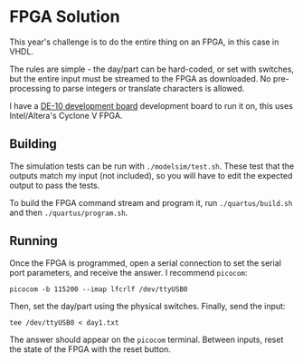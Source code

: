 # FPGA Solution

This year's challenge is to do the entire thing on an FPGA, in this case in
VHDL.

The rules are simple - the day/part can be hard-coded, or set with switches,
but the entire input must be streamed to the FPGA as downloaded.  No
pre-processing to parse integers or translate characters is allowed.

I have a [DE-10 development board][DE-10] development board to run it on, this
uses Intel/Altera's Cyclone V FPGA.

## Building

The simulation tests can be run with `./modelsim/test.sh`.  These test that the
outputs match my input (not included), so you will have to edit the expected
output to pass the tests.

To build the FPGA command stream and program it, run `./quartus/build.sh` and
then `./quartus/program.sh`.

## Running

Once the FPGA is programmed, open a serial connection to set the serial port
parameters, and receive the answer. I recommend `picocom`:

```
picocom -b 115200 --imap lfcrlf /dev/ttyUSB0
```

Then, set the day/part using the physical switches. Finally, send the input:

```
tee /dev/ttyUSB0 < day1.txt
```

The answer should appear on the `picocom` terminal. Between inputs, reset the
state of the FPGA with the reset button.

[DE-10]: https://www.terasic.com.tw/cgi-bin/page/archive.pl?Language=English&CategoryNo=167&No=1081                                                               

